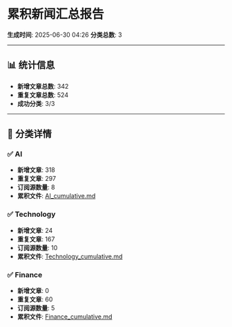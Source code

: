 # 累积新闻汇总报告

**生成时间**: 2025-06-30 04:26
**分类总数**: 3

---

## 📊 统计信息

- **新增文章总数**: 342
- **重复文章总数**: 524
- **成功分类**: 3/3

---

## 📂 分类详情

### ✅ AI
- **新增文章**: 318
- **重复文章**: 297
- **订阅源数量**: 8
- **累积文件**: [AI_cumulative.md](./AI_cumulative.md)

### ✅ Technology
- **新增文章**: 24
- **重复文章**: 167
- **订阅源数量**: 10
- **累积文件**: [Technology_cumulative.md](./Technology_cumulative.md)

### ✅ Finance
- **新增文章**: 0
- **重复文章**: 60
- **订阅源数量**: 5
- **累积文件**: [Finance_cumulative.md](./Finance_cumulative.md)
